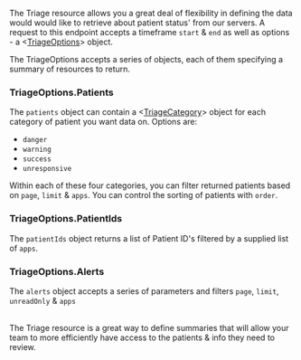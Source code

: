 The Triage resource allows you a great deal of flexibility in defining the data would would like to retrieve about patient status' from our servers. A request to this endpoint accepts a timeframe `start` & `end` as well as options - a <[TriageOptions](#schematriageoptions)> object.

The TriageOptions accepts a series of objects, each of them specifying a summary of resources to return. 

### TriageOptions.Patients 

The `patients` object can contain a <[TriageCategory](#tocStriagecategory)> object for each category of patient you want data on. Options are:

- `danger`
- `warning`
- `success`
- `unresponsive`

Within each of these four categories, you can filter returned patients based on `page`, `limit` & `apps`. You can control the sorting of patients with `order`. 

### TriageOptions.PatientIds

The `patientIds` object returns a list of Patient ID's filtered by a supplied list of `apps`.

### TriageOptions.Alerts

The `alerts` object accepts a series of parameters and filters `page`, `limit`, `unreadOnly` & `apps` 

<br/>
The Triage resource is a great way to define summaries that will allow your team to more efficiently have access to the patients & info they need to review.